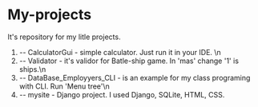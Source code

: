 # My-projects
It's repository for my litle projects. 
1. -- CalculatorGui - simple calculator. Just run it in your IDE. \n
2. -- Validator - it's validor for Batle-ship game. In 'mas' change '1' is ships.\n
3. -- DataBase_Employyers_CLI - is an example for my class programing with CLI. Run 'Menu tree'\n
4. -- mysite - Django project. I used Django, SQLite, HTML, CSS.
